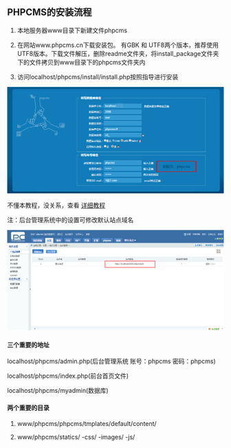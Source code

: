 ## PHPCMS的安装流程

1. 本地服务器www目录下新建文件phpcms

2. 在网站www.phpcms.cn下载安装包。
有GBK 和 UTF8两个版本，推荐使用UTF8版本。下载文件解压，删除readme文件夹，将install_package文件夹下的文件拷贝到www目录下的phpcms文件夹内

3. 访问localhost/phpcms/install/install.php按照指导进行安装

![phpcms安装](assets/002/007-9d5257eb.png)

不懂本教程，没关系，查看 [详细教程](http://www.jianshu.com/p/b1a42f63965a)

注：后台管理系统中的设置可修改默认站点域名

![](assets/002/007-646f87bd.png)

#### 三个重要的地址

localhost/phpcms/admin.php(后台管理系统 账号：phpcms 密码：phpcms)

localhost/phpcms/index.php(前台首页文件)

localhost/phpcms/myadmin(数据库)

#### 两个重要的目录
1. www/phpcms/phpcms/tmplates/default/content/

2. www/phpcms/statics/ -css/ -images/ -js/
